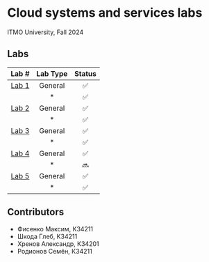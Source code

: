 # Cloud systems and services labs

ITMO University, Fall 2024

## Labs

|         **Lab #**        |  **Lab Type** |          **Status**          |
|:------------------------:|:-------------:|:----------------------------:|
|    [Lab 1](labs/lab-1)   |    General    |       :white_check_mark:     |
|                          |       *       |       :white_check_mark:     |
|    [Lab 2](labs/lab-2)   |    General    |       :white_check_mark:     |
|                          |       *       |       :white_check_mark:     |
|    [Lab 3](labs/lab-3)   |    General    |       :white_check_mark:     |
|                          |       *       |       :white_check_mark:     |
|    [Lab 4](labs/lab-4)   |    General    |       :white_check_mark:     |
|                          |       *       |       :soon:                 |
|    [Lab 5](labs/lab-5)   |    General    |       :white_check_mark:     |
|                          |       *       |       :white_check_mark:     |

## Contributors
- Фисенко Максим, К34211
- Шкода Глеб, К34211
- Хренов Александр, К34201
- Родионов Семён, К34211
